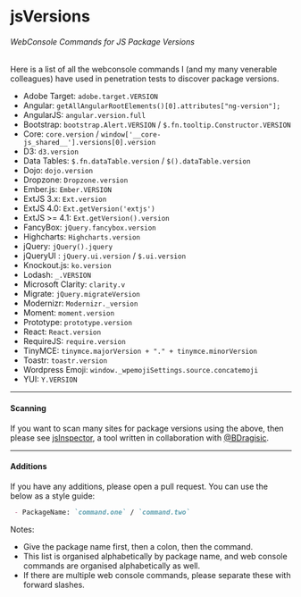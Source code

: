# jsVersions
###### WebConsole Commands for JS Package Versions
Here is a list of all the webconsole commands I (and my many venerable colleagues) have used in penetration tests to discover package versions.

 - Adobe Target: `adobe.target.VERSION`
 - Angular: `getAllAngularRootElements()[0].attributes["ng-version"];`
 - AngularJS: `angular.version.full`  
 - Bootstrap: `bootstrap.Alert.VERSION` / `$.fn.tooltip.Constructor.VERSION`
 - Core: `core.version` / `window['__core-js_shared__'].versions[0].version`
 - D3: `d3.version`
 - Data Tables: `$.fn.dataTable.version` / `$().dataTable.version`
 - Dojo: `dojo.version`
 - Dropzone: `Dropzone.version`
 - Ember.js: `Ember.VERSION`
 - ExtJS 3.x: `Ext.version`  
 - ExtJS 4.0: `Ext.getVersion('extjs')`  
 - ExtJS >= 4.1: `Ext.getVersion().version`
 - FancyBox: `jQuery.fancybox.version`
 - Highcharts: `Highcharts.version`  
 - jQuery: `jQuery().jquery` 
 - jQueryUI : `jQuery.ui.version` / `$.ui.version`
 - Knockout.js: `ko.version`
 - Lodash: `_.VERSION`
 - Microsoft Clarity: `clarity.v`
 - Migrate: `jQuery.migrateVersion`
 - Modernizr: `Modernizr._version`
 - Moment: `moment.version`  
 - Prototype: `prototype.version`
 - React: `React.version`
 - RequireJS: `require.version`
 - TinyMCE: `tinymce.majorVersion + "." + tinymce.minorVersion`
 - Toastr: `toastr.version`
 - Wordpress Emoji: `window._wpemojiSettings.source.concatemoji`
 - YUI: `Y.VERSION`

__________________________
#### Scanning
If you want to scan many sites for package versions using the above, then please see [jsInspector](https://github.com/BDragisic/jsInspector), a tool written in collaboration with [@BDragisic](https://github.com/BDragisic).
__________________________
#### Additions
If you have any additions, please open a pull request. You can use the below as a style guide:

```md
 - PackageName: `command.one` / `command.two`
```

Notes:

 - Give the package name first, then a colon, then the command. 
 - This list is organised alphabetically by package name, and web console commands are organised alphabetically as well.
 - If there are multiple web console commands, please separate these with forward slashes.

